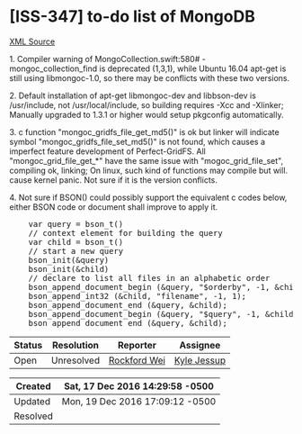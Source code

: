# [ISS-347] to-do list of MongoDB

[XML Source](../xml/ISS-347.xml)
<p><p>1. Compiler warning of MongoCollection.swift:580# - mongoc_collection_find is deprecated (1,3,1), while Ubuntu 16.04 apt-get is still using libmongoc-1.0, so there may be conflicts with these two versions.</p>

<p>2. Default installation of apt-get libmongoc-dev and libbson-dev is /usr/include, not /usr/local/include, so building requires -Xcc and -Xlinker; Manually upgraded to 1.3.1 or higher would setup pkgconfig automatically.</p>

<p>3. c function "mongoc_gridfs_file_get_md5()" is ok but linker will indicate symbol "mongoc_gridfs_file_set_md5()"  is not found, which causes a imperfect feature development of Perfect-GridFS. All "mongoc_grid_file_get_*" have the same issue with "mogoc_grid_file_set", compiling ok, linking; On linux, such kind of functions may compile but will. cause kernel panic. Not sure if it is the version conflicts.</p>

<p>4. Not sure if BSON() could possibly support the equivalent c codes below, either BSON code or document shall improve to apply it.</p>

<div class="code panel" style="border-width: 1px;"><div class="codeContent panelContent">
<pre class="code-java">
    <span class="code-keyword">var</span> query = bson_t()
    <span class="code-comment">// context element <span class="code-keyword">for</span> building the query
</span>    <span class="code-keyword">var</span> child = bson_t()
    <span class="code-comment">// start a <span class="code-keyword">new</span> query
</span>    bson_init(&amp;query)
    bson_init(&amp;child)
    <span class="code-comment">// declare to list all files in an alphabetic order
</span>    bson_append_document_begin (&amp;query, <span class="code-quote">"$orderby"</span>, -1, &amp;child);
    bson_append_int32 (&amp;child, <span class="code-quote">"filename"</span>, -1, 1);
    bson_append_document_end (&amp;query, &amp;child);
    bson_append_document_begin (&amp;query, <span class="code-quote">"$query"</span>, -1, &amp;child);
    bson_append_document_end (&amp;query, &amp;child);
</pre>
</div></div></p>





Status|Resolution|Reporter|Assignee
------|----------|--------|--------
Open|Unresolved|[Rockford Wei](rocky)|[Kyle Jessup]($kjessup)





Created|Sat, 17 Dec 2016 14:29:58 -0500
-------|--------------
Updated|Mon, 19 Dec 2016 17:09:12 -0500
Resolved|




